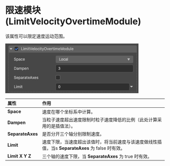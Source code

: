 # 限速模块(LimitVelocityOvertimeModule)

该属性可以限定速度运动范围。

![](particle-system/limit_module.png)

属性| 作用
:---|:---
**Space** | 速度在哪个坐标系中计算。
**Dampen** | 当粒子速度超出速度限制时粒子速度降低的比例（此处计算采用的是插值法）。
**SeparateAxes** | 是否分开三个轴分别限制速度。
**Limit** | 速度下限，当速度超出该值时，将当前速度与该速度做线性插值，当s **SeparateAxes** 为 false 时有效。
**Limit X Y Z** | 三个轴的速度下限，当 **SeparateAxes** 为 true 时有效。
